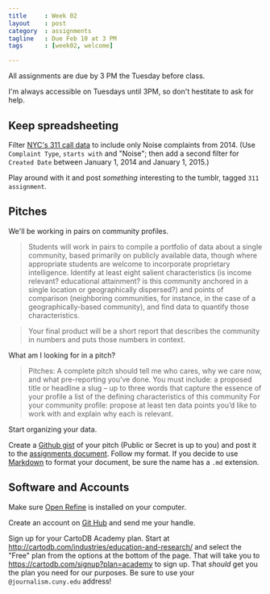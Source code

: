 ```yaml
---
title     : Week 02
layout    : post
category  : assignments
tagline   : Due Feb 10 at 3 PM
tags      : [week02, welcome]

---
```

All assignments are due by 3 PM the Tuesday before class.

I'm always accessible on Tuesdays until 3PM, so don't hestitate to ask for help. 


## Keep spreadsheeting
Filter [NYC's 311 call data](https://nycopendata.socrata.com/Social-Services/311-Service-Requests-from-2010-to-Present/erm2-nwe9?) to include only Noise complaints from 2014. (Use `Complaint Type`, `starts with` and "Noise"; then add a second filter for `Created Date` between January 1, 2014 and January 1, 2015.)

Play around with it and post *something* interesting to the tumblr, tagged `311 assignment`.

## Pitches
We'll be working in pairs on community profiles. 

> Students will work in pairs to compile a portfolio of data about a single community, based primarily on publicly available data, though where appropriate students are welcome to incorporate proprietary intelligence. Identify at least eight salient characteristics (is income relevant? educational attainment? is this community anchored in a single location or geographically dispersed?) and points of comparison (neighboring communities, for instance, in the case of a geographically-based community), and find data to quantify those characteristics.

> Your final product will be a short report that describes the community in numbers and puts those numbers in context. 

What am I looking for in a pitch?

> Pitches: A complete pitch should tell me who cares, why we care now, and what pre-reporting you’ve done. You must include:
    a proposed title or headline
    a slug – up to three words that capture the essence of your profile
    a list of the defining characteristics of this community
    For your community profile: propose at least ten data points you’d like to work with and explain why each is relevant.

Start organizing your data. 

Create a [Github gist](https://gist.github.com/) of your pitch (Public or Secret is up to you) and post it to the [assignments document](https://docs.google.com/a/journalism.cuny.edu/document/d/1kUg2EfTBZsK0HG5TAenIa68_d9B6Od6uO6B_BRch0SE/edit?usp=sharing). Follow my format. If you decide to use [Markdown](http://daringfireball.net/projects/markdown/dingus) to format your document, be sure the name has a `.md` extension. 

## Software and Accounts

Make sure [Open Refine](http://openrefine.org/) is  installed on your computer.

Create an account on [Git Hub](http://www.github.com) and send me your handle. 

Sign up for your CartoDB Academy plan. Start at <http://cartodb.com/industries/education-and-research/> and select the "Free" plan from the options at the bottom of the page. That will take you to <https://cartodb.com/signup?plan=academy> to
sign up. That *should* get you the plan you need for our purposes. Be sure to use your `@journalism.cuny.edu` address!

